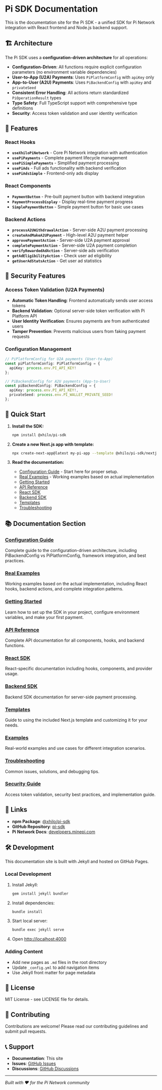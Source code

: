 # Pi SDK Documentation

This is the documentation site for the Pi SDK - a unified SDK for Pi Network integration with React frontend and Node.js backend support.

## 🏗️ Architecture

The Pi SDK uses a **configuration-driven architecture** for all operations:

- **Configuration-Driven**: All functions require explicit configuration parameters (no environment variable dependencies)
- **User-to-App (U2A) Payments**: Uses `PiPlatformConfig` with `apiKey` only
- **App-to-User (A2U) Payments**: Uses `PiBackendConfig` with `apiKey` and `privateSeed`
- **Consistent Error Handling**: All actions return standardized `PiOperationResult` types
- **Type Safety**: Full TypeScript support with comprehensive type definitions
- **Security**: Access token validation and user identity verification

## 🎯 Features

### **React Hooks**
- **`useXhiloPiNetwork`** - Core Pi Network integration with authentication
- **`usePiPayments`** - Complete payment lifecycle management
- **`usePiSimplePayments`** - Simplified payment processing
- **`usePiAds`** - Full ads functionality with backend verification
- **`usePiAdsSimple`** - Frontend-only ads display

### **React Components**
- **`PaymentButton`** - Pre-built payment button with backend integration
- **`PaymentProcessDisplay`** - Display real-time payment progress
- **`SimplePaymentButton`** - Simple payment button for basic use cases

### **Backend Actions**
- **`processA2UWithdrawalAction`** - Server-side A2U payment processing
- **`createAndMakeA2UPayment`** - High-level A2U payment helper
- **`approvePaymentAction`** - Server-side U2A payment approval
- **`completePaymentAction`** - Server-side U2A payment completion
- **`verifyRewardedAdAction`** - Server-side ads verification
- **`getAdEligibilityAction`** - Check user ad eligibility
- **`getUserAdStatsAction`** - Get user ad statistics

## 🔐 Security Features

### **Access Token Validation (U2A Payments)**
- **Automatic Token Handling**: Frontend automatically sends user access tokens
- **Backend Validation**: Optional server-side token verification with Pi Platform API
- **User Identity Verification**: Ensures payments are from authenticated users
- **Tamper Prevention**: Prevents malicious users from faking payment requests

### **Configuration Management**
```typescript
// PiPlatformConfig for U2A payments (User-to-App)
const piPlatformConfig: PiPlatformConfig = {
  apiKey: process.env.PI_API_KEY!
};

// PiBackendConfig for A2U payments (App-to-User)
const piBackendConfig: PiBackendConfig = {
  apiKey: process.env.PI_API_KEY!,
  privateSeed: process.env.PI_WALLET_PRIVATE_SEED!
};
```

## 🚀 Quick Start

1. **Install the SDK:**
   ```bash
   npm install @xhilo/pi-sdk
   ```

2. **Create a new Next.js app with template:**
   ```bash
   npx create-next-app@latest my-pi-app --template @xhilo/pi-sdk/nextjs
   ```

3. **Read the documentation:**
   - [Configuration Guide](https://github.com/xhilo-labs/sdk-docs/tree/main/pi-sdk/CONFIGURATION_GUIDE) - Start here for proper setup.
   - [Real Examples](https://github.com/xhilo-labs/sdk-docs/tree/main/pi-sdk/REAL_EXAMPLES) - Working examples based on actual implementation
   - [Getting Started](https://github.com/xhilo-labs/sdk-docs/tree/main/pi-sdk/getting-started)
   - [API Reference](https://github.com/xhilo-labs/sdk-docs/tree/main/pi-sdk/api-reference)
   - [React SDK](https://github.com/xhilo-labs/sdk-docs/tree/main/pi-sdk/react)
   - [Backend SDK](https://github.com/xhilo-labs/sdk-docs/tree/main/pi-sdk/backend)
   - [Templates](https://github.com/xhilo-labs/sdk-docs/tree/main/pi-sdk/templates)
   - [Troubleshooting](https://github.com/xhilo-labs/sdk-docs/tree/main/pi-sdk/troubleshooting)

## 📚 Documentation Section

### [Configuration Guide](https://github.com/xhilo-labs/sdk-docs/tree/main/pi-sdk/CONFIGURATION_GUIDE)
Complete guide to the configuration-driven architecture, including PiBackendConfig vs PiPlatformConfig, framework integration, and best practices.

### [Real Examples](https://github.com/xhilo-labs/sdk-docs/tree/main/pi-sdk/REAL_EXAMPLES)
Working examples based on the actual implementation, including React hooks, backend actions, and complete integration patterns.

### [Getting Started](https://github.com/xhilo-labs/sdk-docs/tree/main/pi-sdk/getting-started)
Learn how to set up the SDK in your project, configure environment variables, and make your first payment.

### [API Reference](https://github.com/xhilo-labs/sdk-docs/tree/main/pi-sdk/api-reference)
Complete API documentation for all components, hooks, and backend functions.

### [React SDK](https://github.com/xhilo-labs/sdk-docs/tree/main/pi-sdk/react)
React-specific documentation including hooks, components, and provider usage.

### [Backend SDK](https://github.com/xhilo-labs/sdk-docs/tree/main/pi-sdk/backend)
Backend SDK documentation for server-side payment processing.

### [Templates](https://github.com/xhilo-labs/sdk-docs/tree/main/pi-sdk/templates)
Guide to using the included Next.js template and customizing it for your needs.

### [Examples](https://github.com/xhilo-labs/sdk-docs/tree/main/pi-sdk/examples)
Real-world examples and use cases for different integration scenarios.

### [Troubleshooting](https://github.com/xhilo-labs/sdk-docs/tree/main/pi-sdk/troubleshooting)
Common issues, solutions, and debugging tips.

### [Security Guide](https://github.com/xhilo-labs/sdk-docs/tree/main/pi-sdk/react/security)
Access token validation, security best practices, and implementation guide.

## 🔗 Links

- **npm Package**: [@xhilo/pi-sdk](https://www.npmjs.com/package/@xhilo/pi-sdk)
- **GitHub Repository**: [pi-sdk](https://github.com/xhilo-labs/pi-sdk)
- **Pi Network Docs**: [developers.minepi.com](https://developers.minepi.com/)

## 🛠️ Development

This documentation site is built with Jekyll and hosted on GitHub Pages.

### Local Development

1. Install Jekyll:
   ```bash
   gem install jekyll bundler
   ```

2. Install dependencies:
   ```bash
   bundle install
   ```

3. Start local server:
   ```bash
   bundle exec jekyll serve
   ```

4. Open [http://localhost:4000](http://localhost:4000)

### Adding Content

- Add new pages as `.md` files in the root directory
- Update `_config.yml` to add navigation items
- Use Jekyll front matter for page metadata

## 📄 License

MIT License - see LICENSE file for details.

## 🤝 Contributing

Contributions are welcome! Please read our contributing guidelines and submit pull requests.

## 📞 Support

- **Documentation**: This site
- **Issues**: [GitHub Issues](https://github.com/xhilo-labs/pi-sdk/issues)
- **Discussions**: [GitHub Discussions](https://github.com/xhilo-labs/pi-sdk/discussions)

---

*Built with ❤️ for the Pi Network community*